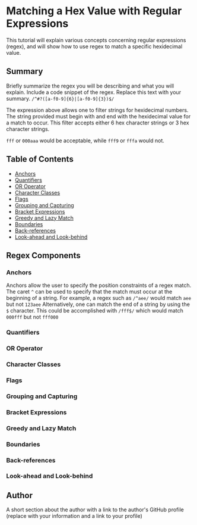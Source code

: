 # Matching a Hex Value with Regular Expressions

This tutorial will explain various concepts concerning regular expressions (regex), and will show how to use regex to match a specific hexidecimal value.

## Summary

Briefly summarize the regex you will be describing and what you will explain. Include a code snippet of the regex. Replace this text with your summary.
```/^#?([a-f0-9]{6}|[a-f0-9]{3})$/```

The expression above allows one to filter strings for hexidecimal numbers. The string provided must begin with and end with the hexidecimal value for a match to occur. This filter accepts either 6 hex character strings or 3 hex character strings.

```fff``` or ```000aaa``` would be acceptable, while ```fff9``` or ```fffa``` would not.

## Table of Contents

- [Anchors](#anchors)
- [Quantifiers](#quantifiers)
- [OR Operator](#or-operator)
- [Character Classes](#character-classes)
- [Flags](#flags)
- [Grouping and Capturing](#grouping-and-capturing)
- [Bracket Expressions](#bracket-expressions)
- [Greedy and Lazy Match](#greedy-and-lazy-match)
- [Boundaries](#boundaries)
- [Back-references](#back-references)
- [Look-ahead and Look-behind](#look-ahead-and-look-behind)

## Regex Components

### Anchors

Anchors allow the user to specify the position constraints of a regex match. The caret ```^``` can be used to specify that the match must occur at the beginning of a string. For example, a regex such as ```/^aee/``` would match
```aee```
but not
```123aee```
Alternatively, one can match the end of a string by using the ```$``` character. This could be accomplished with ```/fff$/``` which would match
```000fff```
but not 
```fff000```


### Quantifiers

### OR Operator

### Character Classes

### Flags

### Grouping and Capturing

### Bracket Expressions

### Greedy and Lazy Match

### Boundaries

### Back-references

### Look-ahead and Look-behind

## Author

A short section about the author with a link to the author's GitHub profile (replace with your information and a link to your profile)
